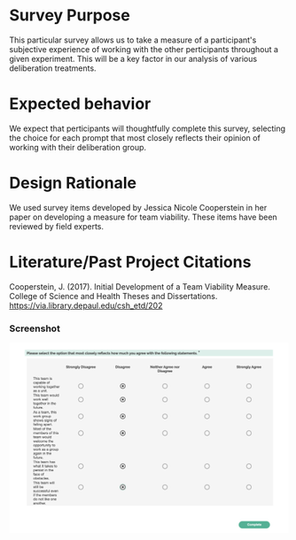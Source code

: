 # Survey Purpose

This particular survey allows us to take a measure of a participant's subjective experience of working with the other perticipants throughout a given experiment. This will be a key factor in our analysis of various deliberation treatments.

# Expected behavior

We expect that perticipants will thoughtfully complete this survey, selecting the choice for each prompt that most closely reflects their opinion of working with their deliberation group.

# Design Rationale

We used survey items developed by Jessica Nicole Cooperstein in her paper on developing a measure for team viability. These items have been reviewed by field experts.

# Literature/Past Project Citations

Cooperstein, J. (2017). Initial Development of a Team Viability Measure. College of Science and Health Theses and Dissertations. https://via.library.depaul.edu/csh_etd/202

### Screenshot

![Screenshot](screenshot.png)
